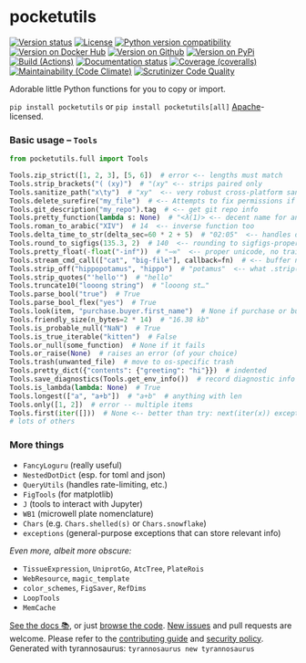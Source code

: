 # pocketutils

[![Version status](https://img.shields.io/pypi/status/pocketutils?label=status)](https://pypi.org/project/pocketutils)
[![License](https://img.shields.io/badge/License-Apache%202.0-blue.svg)](https://opensource.org/licenses/Apache-2.0)
[![Python version compatibility](https://img.shields.io/pypi/pyversions/pocketutils?label=Python)](https://pypi.org/project/pocketutils)
[![Version on Docker Hub](https://img.shields.io/docker/v/dmyersturnbull/pocketutils?color=green&label=Docker%20Hub)](https://hub.docker.com/repository/docker/dmyersturnbull/pocketutils)
[![Version on Github](https://img.shields.io/github/v/release/dmyersturnbull/pocketutils?include_prereleases&label=GitHub)](https://github.com/dmyersturnbull/pocketutils/releases)
[![Version on PyPi](https://img.shields.io/pypi/v/pocketutils?label=PyPi)](https://pypi.org/project/pocketutils)  
[![Build (Actions)](https://img.shields.io/github/workflow/status/dmyersturnbull/pocketutils/Build%20&%20test?label=Tests)](https://github.com/dmyersturnbull/pocketutils/actions)
[![Documentation status](https://readthedocs.org/projects/pocketutils/badge)](https://pocketutils.readthedocs.io/en/stable/)
[![Coverage (coveralls)](https://coveralls.io/repos/github/dmyersturnbull/pocketutils/badge.svg?branch=main&service=github)](https://coveralls.io/github/dmyersturnbull/pocketutils?branch=main)
[![Maintainability (Code Climate)](https://api.codeclimate.com/v1/badges/eea2b741dbbbb74ad18a/maintainability)](https://codeclimate.com/github/dmyersturnbull/pocketutils/maintainability)
[![Scrutinizer Code Quality](https://scrutinizer-ci.com/g/dmyersturnbull/pocketutils/badges/quality-score.png?b=main)](https://scrutinizer-ci.com/g/dmyersturnbull/pocketutils/?branch=main)

Adorable little Python functions for you to copy or import.

`pip install pocketutils` or
`pip install pocketutils[all]`
[Apache](https://spdx.org/licenses/Apache-2.0.html)-licensed.

### Basic usage – `Tools`

```python
from pocketutils.full import Tools

Tools.zip_strict([1, 2, 3], [5, 6])  # error <-- lengths must match
Tools.strip_brackets("( (xy)")  # "(xy" <-- strips paired only
Tools.sanitize_path("x\ty")  # "xy"  <-- very robust cross-platform sanitization
Tools.delete_surefire("my_file")  # <-- Attempts to fix permissions if needed
Tools.git_description("my_repo").tag  # <-- get git repo info
Tools.pretty_function(lambda s: None)  # "<λ(1)> <-- decent name for any object
Tools.roman_to_arabic("XIV")  # 14  <-- inverse function too
Tools.delta_time_to_str(delta_sec=60 * 2 + 5)  # "02:05"  <-- handles days too
Tools.round_to_sigfigs(135.3, 2)  # 140  <-- rounding to sigfigs-proper
Tools.pretty_float(-float("-inf"))  # "−∞"  <-- proper unicode, no trailing 0s
Tools.stream_cmd_call(["cat", "big-file"], callback=fn)  # <-- buffer never fills
Tools.strip_off("hippopotamus", "hippo")  # "potamus"  <-- what .strip() should do
Tools.strip_quotes("'hello'")  # "hello"
Tools.truncate10("looong string")  # "looong st…"
Tools.parse_bool("true")  # True
Tools.parse_bool_flex("yes")  # True
Tools.look(item, "purchase.buyer.first_name")  # None if purchase or buyer is None
Tools.friendly_size(n_bytes=2 * 14)  # "16.38 kb"
Tools.is_probable_null("NaN")  # True
Tools.is_true_iterable("kitten")  # False
Tools.or_null(some_function)  # None if it fails
Tools.or_raise(None)  # raises an error (of your choice)
Tools.trash(unwanted_file)  # move to os-specific trash
Tools.pretty_dict({"contents": {"greeting": "hi"}})  # indented
Tools.save_diagnostics(Tools.get_env_info())  # record diagnostic info
Tools.is_lambda(lambda: None)  # True
Tools.longest(["a", "a+b"])  # "a+b"  # anything with len
Tools.only([1, 2])  # error -- multiple items
Tools.first(iter([]))  # None <-- better than try: next(iter(x)) except:...
# lots of others
```

### More things

- `FancyLoguru` (really useful)
- `NestedDotDict` (esp. for toml and json)
- `QueryUtils` (handles rate-limiting, etc.)
- `FigTools` (for matplotlib)
- `J` (tools to interact with Jupyter)
- `WB1` (microwell plate nomenclature)
- `Chars` (e.g. `Chars.shelled(s)` or `Chars.snowflake`)
- `exceptions` (general-purpose exceptions that can store relevant info)

_Even more, albeit more obscure:_

- `TissueExpression`, `UniprotGo`, `AtcTree`, `PlateRois`
- `WebResource`, `magic_template`
- `color_schemes`, `FigSaver`, `RefDims`
- `LoopTools`
- `MemCache`

[See the docs 📚](https://pocketutils.readthedocs.io/en/stable/), or just
[browse the code](https://github.com/dmyersturnbull/pocketutils/tree/main/pocketutils).
[New issues](https://github.com/dmyersturnbull/pocketutils/issues) and pull requests are welcome.
Please refer to the [contributing guide](https://github.com/dmyersturnbull/pocketutils/blob/main/CONTRIBUTING.md)
and [security policy](https://github.com/dmyersturnbull/pocketutils/blob/main/SECURITY.md).  
Generated with tyrannosaurus: `tyrannosaurus new tyrannosaurus`
